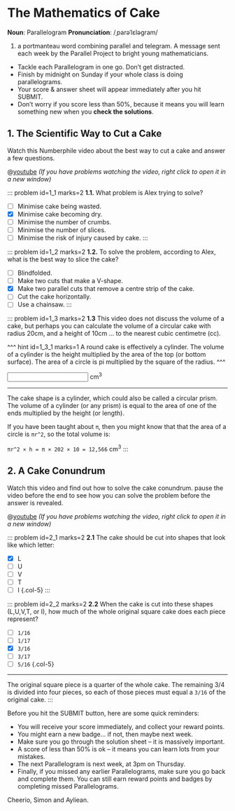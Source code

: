 # The Mathematics of Cake

<div class="dictionary">

__Noun__: Parallelogram
__Pronunciation__: /ˌparəˈlɛləɡram/

1. a portmanteau word combining parallel and telegram. A message sent each
week by the Parallel Project to bright young mathematicians.

</div>

*	Tackle each Parallelogram in one go. Don’t get distracted.
*	Finish by midnight on Sunday if your whole class is doing parallelograms.
*	Your score & answer sheet will appear immediately after you hit SUBMIT.
*	Don’t worry if you score less than 50%, because it means you will learn something new when you __check the solutions__.


## 1.	The Scientific Way to Cut a Cake

Watch this Numberphile video about the best way to cut a cake and answer a few questions.

@[youtube](watch?v=wBU9N35ZHIw?start=11&rel=0) _(If you have problems watching the video, right click to open it in a new window)_


::: problem id=1_1 marks=2
__1.1.__ What problem is Alex trying to solve?

* [ ] Minimise cake being wasted.
* [x] Minimise cake becoming dry.
* [ ] Minimise the number of crumbs.
* [ ] Minimise the number of slices.
* [ ] Minimise the risk of injury caused by cake.
:::

::: problem id=1_2 marks=2
__1.2.__ To solve the problem, according to Alex, what is the best way to slice the cake?

* [ ] Blindfolded.
* [ ] Make two cuts that make a V-shape.
* [x] Make two parallel cuts that remove a centre strip of the cake.
* [ ] Cut the cake horizontally.
* [ ] Use a chainsaw.
:::

::: problem id=1_3 marks=2
__1.3__ This video does not discuss the volume of a cake, but perhaps you can calculate the volume of a circular cake with radius 20cm, and a height of 10cm ... to the nearest cubic centimetre (cc).

^^^ hint id=1_3_1 marks=1
A round cake is effectively a cylinder. The volume of a cylinder is the height multiplied by the area of the top (or bottom surface). The area of a circle is pi multiplied by the square of the radius.
^^^

<input type="number" solution="12566"/> cm<sup>3</sup>

---

The cake shape is a cylinder, which could also be called a circular prism. The volume of a cylinder (or any prism) is equal to the area of one of the ends multiplied by the height (or length).  

If you have been taught about `π`, then you might know that that the area of a circle is `πr^2`, so the total volume is:

`πr^2 × h = π × 202 × 10 = 12,566` cm<sup>3</sup>
:::

## 2. A Cake Conundrum

Watch this video and find out how to solve the cake conundrum. pause the video before the end to see how you can solve the problem before the answer is revealed.

@[youtube](watch?v=ezdeBrPnzyc?rel=0) _(If you have problems watching the video, right click to open it in a new window)_

::: problem id=2_1 marks=2
__2.1__ The cake should be cut into shapes that look like which letter:

* [X] L
* [ ] U
* [ ] V
* [ ] T
* [ ] I
{.col-5}
:::

::: problem id=2_2 marks=2
__2.2__ When the cake is cut into these shapes (L,U,V,T, or I), how much of the whole original square cake does each piece represent?

* [ ] `1/16`
* [ ] `1/17`
* [x] `3/16`
* [ ] `3/17`
* [ ] `5/16`
{.col-5}

---

The original square piece is a quarter of the whole cake. The remaining 3/4 is divided into four pieces, so each of those pieces must equal a `3/16` of the original cake.
:::


Before you hit the SUBMIT button, here are some quick reminders:

*	You will receive your score immediately, and collect your reward points.
*	You might earn a new badge... if not, then maybe next week.
*	Make sure you go through the solution sheet – it is massively important.
*	A score of less than 50% is ok – it means you can learn lots from your mistakes.
*	The next Parallelogram is next week, at 3pm on Thursday.
*	Finally, if you missed any earlier Parallelograms, make sure you go back and complete them. You can still earn reward points and badges by completing missed Parallelograms.

Cheerio,
Simon and Ayliean.
